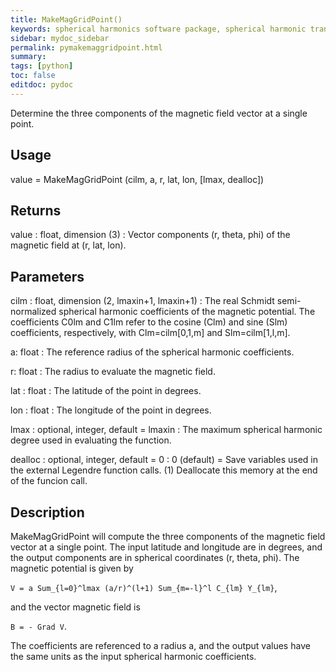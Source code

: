 ```yaml
---
title: MakeMagGridPoint()
keywords: spherical harmonics software package, spherical harmonic transform, legendre functions, multitaper spectral analysis, Python, gravity, magnetic field
sidebar: mydoc_sidebar
permalink: pymakemaggridpoint.html
summary:
tags: [python]
toc: false
editdoc: pydoc
---
```


Determine the three components of the magnetic field vector at a single point.

## Usage

value = MakeMagGridPoint (cilm, a, r, lat, lon, [lmax, dealloc])

## Returns

value : float, dimension (3)
:   Vector components (r, theta, phi) of the magnetic field at (r, lat, lon).

## Parameters

cilm : float, dimension (2, lmaxin+1, lmaxin+1)
:   The real Schmidt semi-normalized spherical harmonic coefficients of the magnetic potential. The coefficients C0lm and C1lm refer to the cosine (Clm) and sine (Slm) coefficients, respectively, with Clm=cilm[0,1,m] and Slm=cilm[1,l,m].

a: float
:   The reference radius of the spherical harmonic coefficients.

r: float
:   The radius to evaluate the magnetic field.

lat : float
:   The latitude of the point in degrees.

lon : float
:   The longitude of the point in degrees.

lmax : optional, integer, default = lmaxin
:   The maximum spherical harmonic degree used in evaluating the function.

dealloc : optional, integer, default = 0
:   0 (default) = Save variables used in the external Legendre function calls. (1) Deallocate this memory at the end of the funcion call.

## Description

MakeMagGridPoint will compute the three components of the magnetic field vector at a single point. The input latitude and longitude are in degrees, and the output components are in spherical coordinates (r, theta, phi). The magnetic potential is given by

`V = a Sum_{l=0}^lmax (a/r)^(l+1) Sum_{m=-l}^l C_{lm} Y_{lm}`,

and the vector magnetic field is

`B = - Grad V`.

The coefficients are referenced to a radius a, and the output values have the same units as the input spherical harmonic coefficients.
